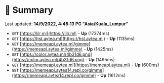 # 📖 Summary
Last updated: **14/9/2022, 4:48:13 PG "Asia/Kuala_Lumpur"**

- `GET` [https://lilr.ml](https://lilr.ml) - **Up** (17374ms)
- `GET` [https://hst.aytea.ml](https://hst.aytea.ml) - **Up** (1135ms)
- `GET` [https://memeapi.aytea.ml/gimme](https://memeapi.aytea.ml/gimme) - **Up** (1425ms)
- `GET` [https://color.aytea.ml/4b31d6.png](https://color.aytea.ml/4b31d6.png) - **Up** (1495ms)
- `GET` [https://memeapi.aytea.ml](https://memeapi.aytea.ml) - **Up** (600ms)
- `GET` [https://memeapi.aytea14.repl.co/gimme](https://memeapi.aytea14.repl.co/gimme) - **Up** (1612ms)
